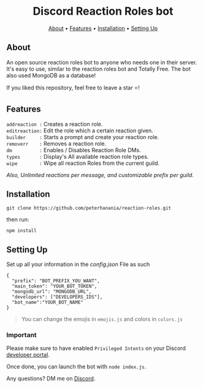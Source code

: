<h1 align="center">
Discord Reaction Roles bot
  <br>
</h1>


<p align="center">
  <a href="#about">About</a>
  •
  <a href="#features">Features</a>
  •
  <a href="#installation">Installation</a>
  •
  <a href="#setting-up">Setting Up</a>
</p>

## About

An open source reaction roles bot to anyone who needs one in their server. It's easy to use, similar to the reaction roles bot and Totally Free. The bot also used MongoDB as a database!

If you liked this repository, feel free to leave a star ⭐!

## Features

`addreaction :` Creates a reaction role. <br>
`editreaction:` Edit the role which a certain reaction given.<br>
`builder     :` Starts a prompt and create your reaction role.<br>
`removerr    :` Removes a reaction role.<br>
`dm          :` Enables / Disables Reaction Role DMs.<br>
`types       :` Display's All available reaction role types.<br>
`wipe        :` Wipe all reaction Roles from the current guild.<br>

*Also, Unlimited reactions per message, and customizable prefix per guild.*

## Installation

```
git clone https://github.com/peterhanania/reaction-roles.git
```
then run:
```
npm install
```


## Setting Up

Set up all your information in the *config.json* File as such
```
{
  "prefix": "BOT_PREFIX_YOU_WANT",
  "main_token": "YOUR_BOT_TOKEN",
  "mongodb_url": "MONGODB_URL",
  "developers": ["DEVELOPERS_IDS"],
  "bot_name":"YOUR_BOT_NAME"
}
```
 > You can change the emojis in `emojis.js` and colors in `colors.js`
 
 ### Important
 Please make sure to have enabled `Privileged Intents` on your Discord [developer portal](https://discordapp.com/developers/applications/). 

Once done, you can launch the bot with `node index.js`. 

Any questions? DM me on <a href="https://discord.com/users/710465231779790849">Discord</a>.
